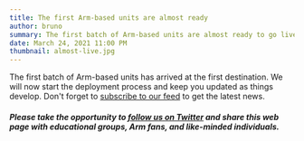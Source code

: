 ```yaml
---
title: The first Arm-based units are almost ready
author: bruno
summary: The first batch of Arm-based units are almost ready to go live
date: March 24, 2021 11:00 PM
thumbnail: almost-live.jpg
---
```


The first batch of Arm-based units has arrived at the first destination. We will now start the deployment process and keep you updated as things develop. Don't forget to [subscribe to our feed](https://aarch64.com/feed.xml) to get the latest news.

##### Please take the opportunity to [follow us on Twitter](https://twitter.com/fosshostorg) and share this web page with educational groups, Arm fans, and like-minded individuals.
